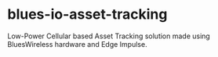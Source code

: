 # blues-io-asset-tracking
Low-Power Cellular based Asset Tracking solution made using BluesWireless hardware and Edge Impulse.
